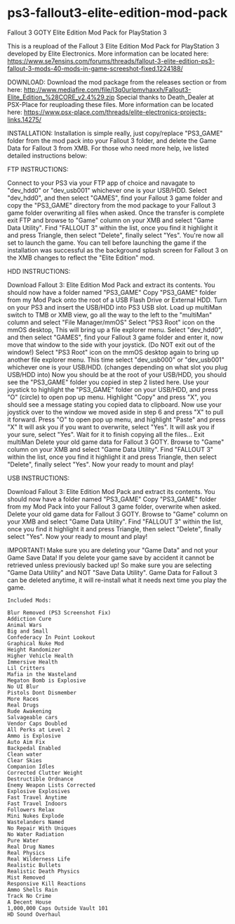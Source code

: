 # ps3-fallout3-elite-edition-mod-pack
Fallout 3 GOTY Elite Edition Mod Pack for PlayStation 3

This is a reupload of the Fallout 3 Elite Edition Mod Pack for PlayStation 3 developed by Elite Electronics. More information can be located here: https://www.se7ensins.com/forums/threads/fallout-3-elite-edition-ps3-fallout-3-mods-40-mods-in-game-screeshot-fixed.1224188/

DOWNLOAD:
Download the mod package from the releases section or from here: http://www.mediafire.com/file/l3q0urlpmvhaxxh/Fallout3-Elite_Edition_%28CORE_v2.4%29.zip
Special thanks to Death_Dealer at PSX-Place for reuploading these files. More information can be located here: https://www.psx-place.com/threads/elite-electronics-projects-links.14275/

INSTALLATION​:
Installation is simple really, just copy/replace "PS3_GAME" folder from the mod pack into your Fallout 3 folder, and delete the Game Data for Fallout 3 from XMB. For those who need more help, ive listed detailed instructions below:

FTP INSTRUCTIONS:

Connect to your PS3 via your FTP app of choice and navagate to "dev_hdd0" or "dev_usb001" whichever one is your USB/HDD. 
Select "dev_hdd0", and then select "GAMES", find your Fallout 3 game folder and copy the "PS3_GAME" directory from the 
mod package to your Fallout 3 game folder overwriting all files when asked. Once the transfer is complete exit FTP and 
browse to "Game" column on your XMB and select "Game Data Utility". Find "FALLOUT 3" within the list, once you find it 
highlight it and press Triangle, then select "Delete", finally select "Yes". You're now all set to launch the game. 
You can tell before launching the game if the installation was successful as the background splash screen for Fallout 3
on the XMB changes to reflect the "Elite Edition" mod.

HDD INSTRUCTIONS:​

Download Fallout 3: Elite Edition Mod Pack and extract its contents. You should now have a folder named "PS3_GAME"
Copy "PS3_GAME" folder from my Mod Pack onto the root of a USB Flash Drive or External HDD.
Turn on your PS3 and insert the USB/HDD into PS3 USB slot.
Load up multiMan switch to TMB or XMB view, go all the way to the left to the "multiMan" column and select "File Manager/mmOS"
Select "PS3 Root" icon on the mmOS desktop, This will bring up a file explorer menu.
Select "dev_hdd0", and then select "GAMES", find your Fallout 3 game folder and enter it, now move that window to the side with your joystick.
(Do NOT exit out of the window!)
Select "PS3 Root" icon on the mmOS desktop again to bring up another file explorer menu.
This time select "dev_usb000" or "dev_usb001" whichever one is your USB/HDD. (changes depending on what slot you plug USB/HDD into)
Now you should be at the root of your USB/HDD, you should see the "PS3_GAME" folder you copied in step 2 listed here.
Use your joystick to highlight the "PS3_GAME" folder on your USB/HDD, and press "O" (circle) to open pop up menu.
Highlight "Copy" and press "X", you should see a message stating you copied data to clipboard.
Now use your joystick over to the window we moved aside in step 6 and press "X" to pull it forward.
Press "O" to open pop up menu, and highlight "Paste" and press "X"
It will ask you if you want to overwrite, select "Yes". It will ask you if your sure, select "Yes".
Wait for it to finish copying all the files...
Exit multiMan
Delete your old game data for Fallout 3 GOTY. Browse to "Game" column on your XMB and select
"Game Data Utility". Find "FALLOUT 3" within the list, once you find it highlight it and press Triangle, then select
"Delete", finally select "Yes".
Now your ready to mount and play!


USB INSTRUCTIONS:​

Download Fallout 3: Elite Edition Mod Pack and extract its contents. You should now have a folder named "PS3_GAME"
Copy "PS3_GAME" folder from my Mod Pack into your Fallout 3 game folder, overwrite when asked.
Delete your old game data for Fallout 3 GOTY. Browse to "Game" column on your XMB and select
"Game Data Utility". Find "FALLOUT 3" within the list, once you find it highlight it and press Triangle, then select
"Delete", finally select "Yes".
Now your ready to mount and play!


IMPORTANT!​
Make sure you are deleting your "Game Data" and not your Game Save Data! If you delete your game save by accident 
it cannot be retrieved unless previously backed up! So make sure you are selecting "Game Data Utility" and NOT 
"Save Data Utility". Game Data for Fallout 3 can be deleted anytime, it will re-install what it needs next time 
you play the game. 

    Included Mods:
    
    Blur Removed (PS3 Screenshot Fix)
    Addiction Cure
    Animal Wars
    Big and Small
    Confederacy In Point Lookout
    Graphical Nuke Mod
    Height Randomizer
    Higher Vehicle Health
    Immersive Health
    Lil Critters
    Mafia in the Wasteland
    Megaton Bomb is Explosive
    No UI Blur
    Pistols Dont Dismember
    More Races
    Real Drugs
    Rude Awakening
    Salvageable cars
    Vendor Caps Doubled
    All Perks at Level 2
    Ammo is Explosive
    Auto Aim Fix
    Backpedal Enabled
    Clean water
    Clear Skies
    Companion Idles
    Corrected Clutter Weight
    Destructible Ordnance
    Enemy Weapon Lists Corrected
    Explosive Explosives
    Fast Travel Anytime
    Fast Travel Indoors
    Followers Relax
    Mini Nukes Explode
    Wastelanders Named
    No Repair With Uniques
    No Water Radiation
    Pure Water
    Real Drug Names
    Real Physics
    Real Wilderness Life
    Realistic Bullets
    Realistic Death Physics
    Mist Removed
    Responsive Kill Reactions
    Ammo Shells Rain
    Track No Crime
    A Decent House
    1,000,000 Caps Outside Vault 101
    HD Sound Overhaul
